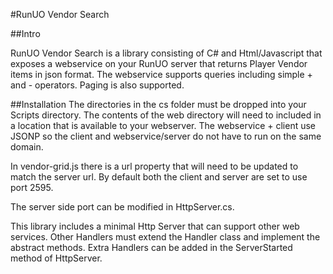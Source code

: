 #RunUO Vendor Search

##Intro

RunUO Vendor Search is a library consisting of C# and Html/Javascript that exposes a webservice on your RunUO server that returns Player Vendor items in json format.
The webservice supports queries including simple + and - operators. Paging is also supported.


##Installation
The directories in the cs folder must be dropped into your Scripts directory. The contents of the web directory will need to included in a location that is available
to your webserver. The webservice + client use JSONP so the client and webservice/server do not have to run on the same domain. 

In vendor-grid.js there is a url property that will need to be updated to match the server url. By default both the client and server are
set to use port 2595. 

The server side port can be modified in HttpServer.cs.

This library includes a minimal Http Server that can support other web services. Other Handlers must extend the Handler class and implement
the abstract methods. Extra Handlers can be added in the ServerStarted method of HttpServer.

